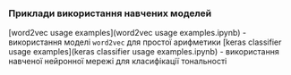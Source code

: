 ### Приклади використання навчених моделей 
[word2vec usage examples](word2vec usage examples.ipynb) - використання моделі `word2vec` для простої арифметики 
[keras classifier usage examples](keras classifier usage examples.ipynb) - використання навченої нейронної мережі для класифікації тональності 